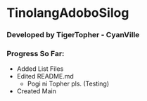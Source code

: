 # TinolangAdoboSilog
### Developed by TigerTopher - CyanVille

### Progress So Far: 
* Added List Files
* Edited README.md
	* Pogi ni Topher pls. (Testing)
* Created Main
